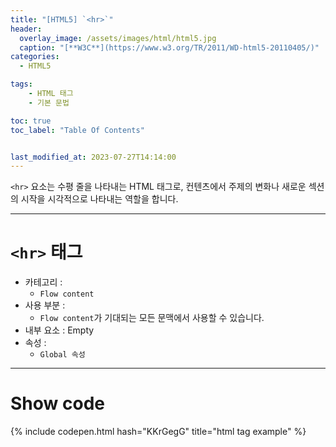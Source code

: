 ```yaml
---
title: "[HTML5] `<hr>`"
header:
  overlay_image: /assets/images/html/html5.jpg
  caption: "[**W3C**](https://www.w3.org/TR/2011/WD-html5-20110405/)"
categories:
  - HTML5

tags:
    - HTML 태그
    - 기본 문법

toc: true
toc_label: "Table Of Contents"


last_modified_at: 2023-07-27T14:14:00
---
```


`<hr>` 요소는 수평 줄을 나타내는 HTML 태그로, 컨텐츠에서 주제의 변화나 새로운 섹션의 시작을 시각적으로 나타내는 역할을 합니다.

---

# `<hr>` 태그

- 카테고리 : 
  - `Flow content`
- 사용 부분 : 
  - `Flow content`가 기대되는 모든 문맥에서 사용할 수 있습니다.
- 내부 요소 : Empty
- 속성 : 
  - `Global 속성`

---

# Show code
{% include codepen.html hash="KKrGegG" title="html tag example" %}